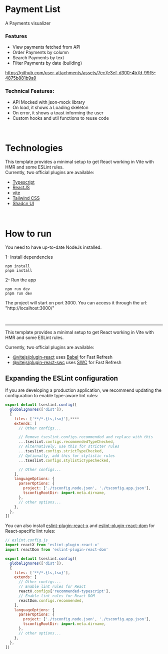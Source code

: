 # Payment List
A Payments visualizer

### Features
- View payments fetched from API
- Order Payments by column
- Search Payments by text
- Filter Payments by date (building)

https://github.com/user-attachments/assets/7ec7e3ef-d300-4b7d-99f5-4875b881b9a9




### Technical Features:
- API Mocked with json-mock library
- On load, it shows a Loading skeleton
- On error, it shows a toast informing the user
- Custom hooks and util functions to reuse code
<br />

# Technologies

This template provides a minimal setup to get React working in Vite with HMR and some ESLint rules.<br/>
Currently, two official plugins are available:

- [Typescript](https://www.typescriptlang.org/)
- [ReactJS](https://react.dev/)
- [vite](https://vite.dev/guide/)
- [Tailwind CSS](https://tailwindcss.com/docs/)
- [Shadcn UI](https://ui.shadcn.com/docs/)
  
<br />


# How to run
You need to have up-to-date NodeJs installed.

1- Install dependencies
```
npm install
pnpm install
```

2- Run the app
```
npm run dev
pnpm run dev
```
The project will start on port 3000. You can access it through the url: "http://localhost:3000/"

<br />



---
This template provides a minimal setup to get React working in Vite with HMR and some ESLint rules.

Currently, two official plugins are available:

- [@vitejs/plugin-react](https://github.com/vitejs/vite-plugin-react/blob/main/packages/plugin-react) uses [Babel](https://babeljs.io/) for Fast Refresh
- [@vitejs/plugin-react-swc](https://github.com/vitejs/vite-plugin-react/blob/main/packages/plugin-react-swc) uses [SWC](https://swc.rs/) for Fast Refresh

## Expanding the ESLint configuration

If you are developing a production application, we recommend updating the configuration to enable type-aware lint rules:

```js
export default tseslint.config([
  globalIgnores(['dist']),
  {
    files: ['**/*.{ts,tsx}'],****
    extends: [
      // Other configs...

      // Remove tseslint.configs.recommended and replace with this
      ...tseslint.configs.recommendedTypeChecked,
      // Alternatively, use this for stricter rules
      ...tseslint.configs.strictTypeChecked,
      // Optionally, add this for stylistic rules
      ...tseslint.configs.stylisticTypeChecked,

      // Other configs...
    ],
    languageOptions: {
      parserOptions: {
        project: ['./tsconfig.node.json', './tsconfig.app.json'],
        tsconfigRootDir: import.meta.dirname,
      },
      // other options...
    },
  },
])
```

You can also install [eslint-plugin-react-x](https://github.com/Rel1cx/eslint-react/tree/main/packages/plugins/eslint-plugin-react-x) and [eslint-plugin-react-dom](https://github.com/Rel1cx/eslint-react/tree/main/packages/plugins/eslint-plugin-react-dom) for React-specific lint rules:

```js
// eslint.config.js
import reactX from 'eslint-plugin-react-x'
import reactDom from 'eslint-plugin-react-dom'

export default tseslint.config([
  globalIgnores(['dist']),
  {
    files: ['**/*.{ts,tsx}'],
    extends: [
      // Other configs...
      // Enable lint rules for React
      reactX.configs['recommended-typescript'],
      // Enable lint rules for React DOM
      reactDom.configs.recommended,
    ],
    languageOptions: {
      parserOptions: {
        project: ['./tsconfig.node.json', './tsconfig.app.json'],
        tsconfigRootDir: import.meta.dirname,
      },
      // other options...
    },
  },
])
```
